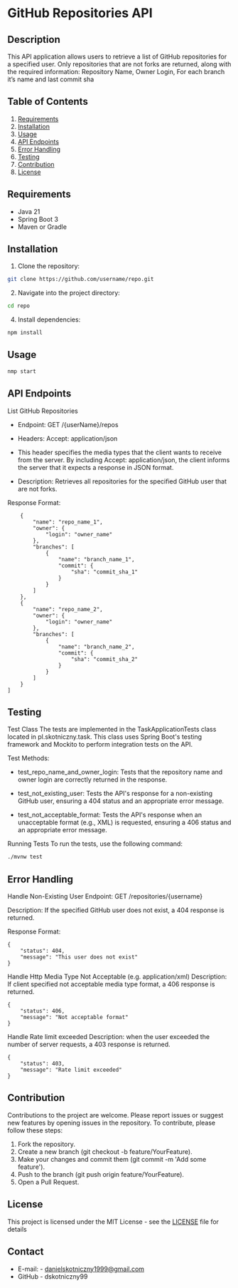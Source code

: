 # GitHub Repositories API 

## Description

This API application allows users to retrieve a list of GitHub repositories for a specified user. Only repositories that are not forks are returned, along with the required information:
Repository Name, Owner Login, For each branch it’s name and last commit sha

## Table of Contents

1. [Requirements](#requirements)
2. [Installation](#installation)
3. [Usage](#usage)
4. [API Endpoints](#api-endpoints)
5. [Error Handling](#error-handling)
6. [Testing](#testing)
7. [Contribution](#contribution)
8. [License](#license)

## Requirements

- Java 21
- Spring Boot 3
- Maven or Gradle

## Installation
1. Clone the repository:
 ```bash
git clone https://github.com/username/repo.git
```
2. Navigate into the project directory:
```bash
cd repo
```
4. Install dependencies:
```bash
npm install
```


## Usage
```bash
nmp start
```

## API Endpoints
List GitHub Repositories
- Endpoint: GET /{userName}/repos

- Headers: Accept: application/json
- This header specifies the media types that the client wants to receive from the server. By including Accept: application/json, the client informs the server that it expects a response in JSON format.
- Description: Retrieves all repositories for the specified GitHub user that are not forks.

Response Format:
```[
    {
        "name": "repo_name_1",
        "owner": {
            "login": "owner_name"
        },
        "branches": [
            {
                "name": "branch_name_1",
                "commit": {
                    "sha": "commit_sha_1"
                }
            }
        ]
    },
    {
        "name": "repo_name_2",
        "owner": {
            "login": "owner_name"
        },
        "branches": [
            {
                "name": "branch_name_2",
                "commit": {
                    "sha": "commit_sha_2"
                }
            }
        ]
    }
]
```
## Testing
Test Class
The tests are implemented in the TaskApplicationTests class located in pl.skotniczny.task. This class uses Spring Boot's testing framework and Mockito to perform integration tests on the API.

Test Methods:

- test_repo_name_and_owner_login: Tests that the repository name and owner login are correctly returned in the response.

- test_not_existing_user: Tests the API's response for a non-existing GitHub user, ensuring a 404 status and an appropriate error message.

- test_not_acceptable_format: Tests the API's response when an unacceptable format (e.g., XML) is requested, ensuring a 406 status and an appropriate error message.

Running Tests
To run the tests, use the following command:
```bash
./mvnw test
```

## Error Handling
Handle Non-Existing User
Endpoint: GET /repositories/{username}

Description: If the specified GitHub user does not exist, a 404 response is returned.

Response Format:
```
{
    "status": 404,
    "message": "This user does not exist"
}
```

Handle Http Media Type Not Acceptable (e.g. application/xml) 
Description: If client specified not acceptable media type format, a 406 response is returned.
```
{
    "status": 406,
    "message": "Not acceptable format"
}
```

Handle Rate limit exceeded
Description: when the user exceeded the number of server requests, a 403 response is returned.
```
{
    "status": 403,
    "message": "Rate limit exceeded"
}
```
## Contribution
Contributions to the project are welcome. Please report issues or suggest new features by opening issues in the repository. To contribute, please follow these steps:

1. Fork the repository.
2. Create a new branch (git checkout -b feature/YourFeature).
3. Make your changes and commit them (git commit -m 'Add some feature').
4. Push to the branch (git push origin feature/YourFeature).
5. Open a Pull Request.

## License
This project is licensed under the MIT License - see the [LICENSE](LICENSE) file for details

## Contact
- E-mail: - danielskotniczny1999@gmail.com
- GitHub - dskotniczny99
